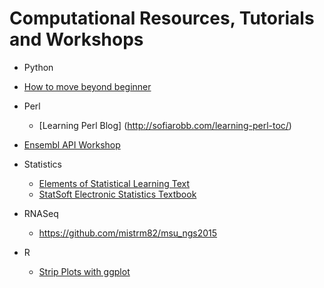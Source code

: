# Computational Resources, Tutorials and Workshops

- Python
 * [How to move beyond beginner](http://stackoverflow.com/questions/2573135/python-progression-path-from-apprentice-to-guru)
 

- Perl  
  * [Learning Perl Blog] (http://sofiarobb.com/learning-perl-toc/)
  
- [Ensembl API Workshop](http://www.ebi.ac.uk/training/online/course/ensembl-filmed-api-workshop/installing-api)

- Statistics
  * [Elements of Statistical Learning Text](http://statweb.stanford.edu/~tibs/ElemStatLearn/)
  * [StatSoft Electronic Statistics Textbook](http://www.statsoft.com/Textbook)
  
- RNASeq
  * <https://github.com/mistrm82/msu_ngs2015>
  
- R
  * [Strip Plots with ggplot](http://www.sthda.com/english/wiki/ggplot2-stripchart-jitter-quick-start-guide-r-software-and-data-visualization)
  
  
